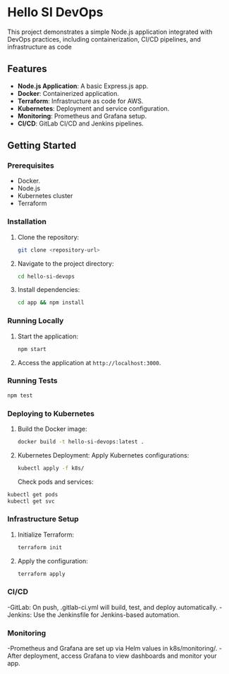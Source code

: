# Hello SI DevOps

This project demonstrates a simple Node.js application integrated with DevOps practices, including containerization, CI/CD pipelines, and infrastructure as code

## Features

- **Node.js Application**: A basic Express.js app.
- **Docker**: Containerized application.
- **Terraform**: Infrastructure as code for AWS.
- **Kubernetes**: Deployment and service configuration.
- **Monitoring**: Prometheus and Grafana setup.
- **CI/CD**: GitLab CI/CD and Jenkins pipelines.

## Getting Started

### Prerequisites

- Docker.
- Node.js
- Kubernetes cluster
- Terraform

### Installation

1. Clone the repository:

   ```bash
   git clone <repository-url>
   ```

2. Navigate to the project directory:

   ```bash
   cd hello-si-devops
   ```

3. Install dependencies:
   ```bash
   cd app && npm install
   ```

### Running Locally

1. Start the application:

   ```bash
   npm start
   ```

2. Access the application at `http://localhost:3000`.

### Running Tests

```bash
npm test
```

### Deploying to Kubernetes

1. Build the Docker image:

   ```bash
   docker build -t hello-si-devops:latest .
   ```

2. Kubernetes Deployment:
   Apply Kubernetes configurations:
   ```bash
   kubectl apply -f k8s/
   ```
   Check pods and services:

```bash
kubectl get pods
kubectl get svc
```

### Infrastructure Setup

1. Initialize Terraform:

   ```bash
   terraform init
   ```

2. Apply the configuration:
   ```bash
   terraform apply
   ```

### CI/CD

-GitLab: On push, .gitlab-ci.yml will build, test, and deploy automatically.
-Jenkins: Use the Jenkinsfile for Jenkins-based automation.

### Monitoring

-Prometheus and Grafana are set up via Helm values in k8s/monitoring/.
-After deployment, access Grafana to view dashboards and monitor your app.
